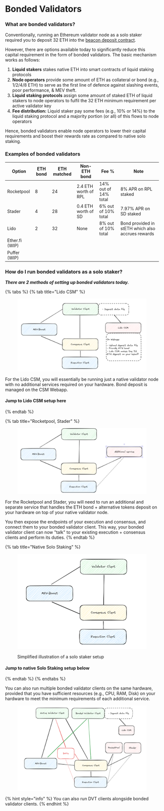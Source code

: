 # Bonded Validators

### What are bonded validators? <a href="#what-are-bonded-validators" id="what-are-bonded-validators"></a>

Conventionally, running an Ethereum validator node as a solo staker required you to deposit 32 ETH into the [beacon deposit contract](https://etherscan.io/address/0x00000000219ab540356cBB839Cbe05303d7705Fa).

However, there are options available today to significantly reduce this capital requirement in the form of bonded validators. The basic mechanism works as follows:

1. **Liquid stakers** stakes native ETH into smart contracts of liquid staking protocols
2. **Node operators** provide some amount of ETH as collateral or bond (e.g., 1/2/4/8 ETH) to serve as the first line of defence against slashing events, poor performance, & MEV theft.
3. **Liquid staking protocols** assign some amount of staked ETH of liquid stakers to node operators to fulfil the 32 ETH minimum requirement per active validator key
4. **Fee distribution:** Liquid staker pay some fees (e.g., 10% or 14%) to the liquid staking protocol and a majority portion (or all) of this flows to node operators

Hence, bonded validators enable node operators to lower their capital requirements and boost their rewards rate as compared to native solo staking.

### Examples of bonded validators <a href="#examples-of-bonded-validators" id="examples-of-bonded-validators"></a>

| Option         | ETH bond | ETH matched | Non-ETH bond         | Fee %                | Note                                              |
| -------------- | -------- | ----------- | -------------------- | -------------------- | ------------------------------------------------- |
| Rocketpool     | 8        | 24          | 2.4 ETH worth of RPL | 14% out of 14% total | 8% APR on RPL staked                              |
| Stader         | 4        | 28          | 0.4 ETH worth of SD  | 6% out of 10% total  | 7.97% APR on SD staked                            |
| Lido           | 2        | 32          | None                 | 8% out of 10% total  | Bond provided in stETH which also accrues rewards |
| Ether.fi (WIP) |          |             |                      |                      |                                                   |
| Puffer (WIP)   |          |             |                      |                      |                                                   |

### How do I run bonded validators as a solo staker? <a href="#how-do-i-run-bonded-validators-as-a-solo-staker" id="how-do-i-run-bonded-validators-as-a-solo-staker"></a>

_**There are 2 methods of setting up bonded validators today.**_



{% tabs %}
{% tab title="Lido CSM" %}
<figure><img src=".gitbook/assets/image (19).png" alt=""><figcaption></figcaption></figure>

For the Lido CSM, you will essentially be running just a native validator node with no additional services required on your hardware. Bond deposit is managed on the CSM Webapp.

#### Jump to Lido CSM setup here <a href="#jump-to-lido-csm-setup-here" id="jump-to-lido-csm-setup-here"></a>


{% endtab %}

{% tab title="Rocketpool, Stader" %}
<figure><img src=".gitbook/assets/image (20).png" alt=""><figcaption></figcaption></figure>

For the Rocketpool and Stader, you will need to run an additional and separate service that handles the ETH bond + alternative tokens deposit on your hardware on top of your native validator node.

You then expose the endpoints of your execution and consensus, and connect them to your bonded validator client. This way, your bonded validator client can now "talk" to your existing execution + consensus clients and perform its duties.
{% endtab %}

{% tab title="Native Solo Staking" %}
<figure><img src=".gitbook/assets/image (21).png" alt=""><figcaption><p>Simplified illustration of a solo staker setup</p></figcaption></figure>

#### Jump to native Solo Staking setup below <a href="#jump-to-native-solo-staking-setup-below" id="jump-to-native-solo-staking-setup-below"></a>
{% endtab %}
{% endtabs %}

You can also run multiple bonded validator clients on the same hardware, provided that you have sufficient resources (e.g., CPU, RAM, Disk) on your hardware to meet the minimum requirements of each additional service.

<figure><img src=".gitbook/assets/image (22).png" alt=""><figcaption></figcaption></figure>



{% hint style="info" %}
You can also run DVT clients alongside bonded validator clients.
{% endhint %}
